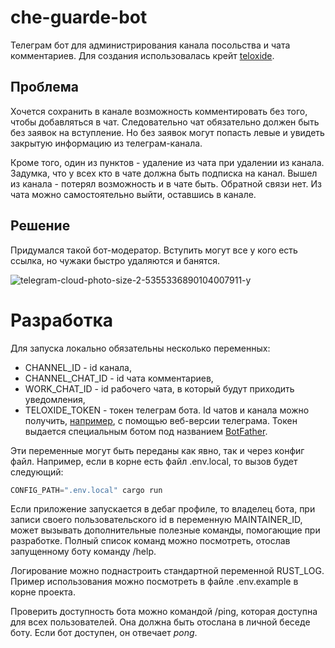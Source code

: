 # che-guarde-bot
Телеграм бот для администрирования канала посольства и чата комментариев. Для создания использовалась крейт [teloxide](https://docs.rs/teloxide/latest/teloxide/).

## Проблема
Хочется сохранить в канале возможность комментировать без того, чтобы добавляться в чат. Следовательно чат обязательно должен быть без заявок на вступление. Но без заявок могут попасть левые и увидеть закрытую информацию из телеграм-канала. 

Кроме того, один из пунктов - удаление из чата при удалении из канала. Задумка, что у всех кто в чате должна быть подписка на канал. Вышел из канала - потерял возможность и в чате быть. Обратной связи нет. Из чата можно самостоятельно выйти, оставшись в канале.

## Решение
Придумался такой бот-модератор. Вступить могут все у кого есть ссылка, но чужаки быстро удаляются и банятся.

![telegram-cloud-photo-size-2-5355336890104007911-y](https://github.com/Insomnia-IT/che-guarde-bot/assets/33791946/a9385c01-85f8-4886-a762-8dfccc33ea0c)

# Разработка
Для запуска локально обязательны несколько переменных:
- CHANNEL_ID - id канала,
- CHANNEL_CHAT_ID - id чата комментариев,
- WORK_CHAT_ID - id рабочего чата, в который будут приходить уведомления,
- TELOXIDE_TOKEN - токен телеграм бота.
Id чатов и канала можно получить, [например](https://stackoverflow.com/questions/72640703/telegram-how-to-find-group-chat-id), с помощью веб-версии телеграма. Токен выдается специальным ботом под названием [BotFather](https://telegram.me/BotFather).

Эти переменные могут быть переданы как явно, так и через конфиг файл. Например, если в корне есть файл .env.local, то вызов будет следующий:
```rust
CONFIG_PATH=".env.local" cargo run
```

Если приложение запускается в дебаг профиле, то владелец бота, при записи своего пользовательского id в переменную MAINTAINER_ID, может вызывать дополнительные полезные команды, помогающие при разработке. Полный список команд можно посмотреть, отослав запущенному боту команду /help.

Логирование можно поднастроить стандартной переменной RUST_LOG. Пример использования можно посмотреть в файле .env.example в корне проекта.

Проверить доступность бота можно командой /ping, которая доступна для всех пользователей. Она должна быть отослана в личной беседе боту. Если бот доступен, он отвечает *pong*.
